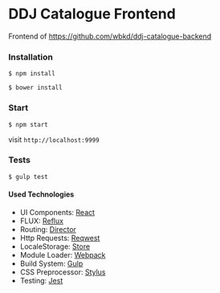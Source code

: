 # DDJ Catalogue Frontend
Frontend of https://github.com/wbkd/ddj-catalogue-backend

### Installation

```shell
$ npm install
```
```shell
$ bower install
```

### Start

```shell
$ npm start
```

visit `http://localhost:9999`

### Tests

```shell
$ gulp test
```


#### Used Technologies
* UI Components: [React](http://facebook.github.io/react/)
* FLUX: [Reflux](https://github.com/spoike/refluxjs)
* Routing: [Director](https://github.com/flatiron/director)
* Http Requests: [Reqwest](https://github.com/ded/reqwest)
* LocaleStorage: [Store](https://github.com/marcuswestin/store.js)
* Module Loader: [Webpack](https://github.com/webpack/webpack)
* Build System: [Gulp](http://gulpjs.com/)
* CSS Preprocessor: [Stylus](https://github.com/LearnBoost/stylus)
* Testing: [Jest](https://facebook.github.io/jest/)
